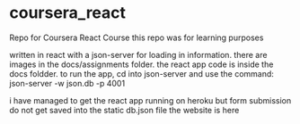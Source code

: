 # coursera_react
Repo for Coursera React Course
this repo was for learning purposes

written in react with a json-server for loading in information.
there are images in the docs/assignments folder.
the react app code is inside the docs foldder.
to run the app, cd into json-server and use the command: json-server -w json.db -p 4001

i have managed to get the react app running on heroku but form submission do not get saved into the static db.json file
the website is <a src="https://coursera-react.herokuapp.com/home" >here</a>
